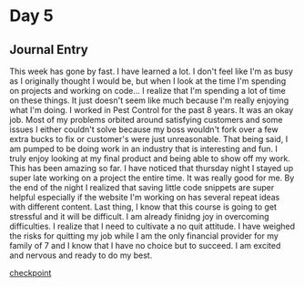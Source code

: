 # Day 5
## Journal Entry

This week has gone by fast. I have learned a lot. I don't feel like I'm as busy as I originally thought I would be, but when I look at the time I'm spending on projects and working on code... I realize that I'm spending a lot of time on these things. It just doesn't seem like much because I'm really enjoying what I'm doing. I worked in Pest Control for the past 8 years. It was an okay job. Most of my problems orbited around satisfying customers and some issues I either couldn't solve because my boss wouldn't fork over a few extra bucks to fix or customer's were just unreasonable. That being said, I am pumped to be doing work in an industry that is interesting and fun. I truly enjoy looking at my final product and being able to show off my work. This has been amazing so far. I have noticed that thursday night I stayed up super late working on a project the entire time. It was really good for me. By the end of the night I realized that saving little code snippets are super helpful especially if the website I'm working on has several repeat ideas with different content. Last thing, I know that this course is going to get stressful and it will be difficult. I am already finidng joy in overcoming difficulties. I realize that I need to cultivate a no quit attitude. I have weighed the risks for quitting my job while I am the only financial provider for my family of 7 and I know that I have no choice but to succeed. I am excited and nervous and ready to do my best. 

[checkpoint](https://chesterjgreen.github.io/clonesite-checkpoint/)
